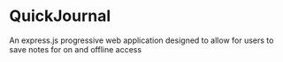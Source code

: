 # QuickJournal
An express.js progressive web application designed to allow for users to save notes for on and offline access
